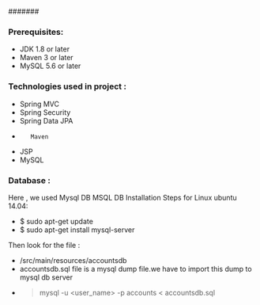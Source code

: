 #######
### Prerequisites:

- JDK 1.8 or later
- Maven 3 or later
- MySQL 5.6 or later

### Technologies used in  project :
- Spring MVC
- Spring Security
- Spring Data JPA
-        Maven
- JSP
- MySQL
###     Database :
Here             ,             we used Mysql DB 
MSQL DB Installation Steps for Linux ubuntu 14.04:
- $ sudo apt-get update
- $ sudo apt-get install mysql-server

Then                           look for the file :
- /src/main/resources/accountsdb
- accountsdb.sql file is a mysql dump file.we have to import this dump to mysql db server
- > mysql -u <user_name> -p accounts < accountsdb.sql


